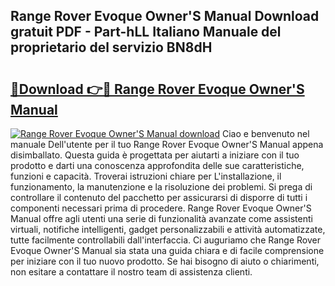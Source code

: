 ## Range Rover Evoque Owner'S Manual Download gratuit PDF - Part-hLL Italiano Manuale del proprietario del servizio BN8dH

# <h2><a href="http://dfaylpp.blite.top/?on=Range+Rover+Evoque+Owner%27S+Manual">🔗Download 👉🔴 Range Rover Evoque Owner'S Manual</a></h2>

[![Range Rover Evoque Owner'S Manual download](https://i.imgur.com/lujVjoI.png)](http://dfaylpp.blite.top/?on=Range+Rover+Evoque+Owner%27S+Manual)
Ciao e benvenuto nel manuale Dell'utente per il tuo Range Rover Evoque Owner'S Manual appena disimballato. Questa guida è progettata per aiutarti a iniziare con il tuo prodotto e darti una conoscenza approfondita delle sue caratteristiche, funzioni e capacità. Troverai istruzioni chiare per L'installazione, il funzionamento, la manutenzione e la risoluzione dei problemi. Si prega di controllare il contenuto del pacchetto per assicurarsi di disporre di tutti i componenti necessari prima di procedere. Range Rover Evoque Owner'S Manual offre agli utenti una serie di funzionalità avanzate come assistenti virtuali, notifiche intelligenti, gadget personalizzabili e attività automatizzate, tutte facilmente controllabili dall'interfaccia. Ci auguriamo che Range Rover Evoque Owner'S Manual sia stata una guida chiara e di facile comprensione per iniziare con il tuo nuovo prodotto. Se hai bisogno di aiuto o chiarimenti, non esitare a contattare il nostro team di assistenza clienti.
